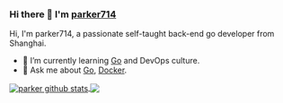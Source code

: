 ### Hi there 👋 I'm [parker714](https://github.com/parker714)


Hi, I'm parker714, a passionate self-taught back-end go developer from Shanghai.

- 🌱 I’m currently learning [Go](https://go.dev/) and DevOps culture.
- 💬 Ask me about [Go](https://go.dev/), [Docker](https://www.docker.com/).

<a href="https://github.com/anuraghazra/github-readme-stats">
  <img align="center" src="https://github-readme-stats.anuraghazra1.vercel.app/api?username=parker714&show_icons=true&include_all_commits=true&count_private=true" alt="parker github stats" />
</a>

<a href="https://github.com/anuraghazra/github-readme-stats">
  <!-- Change the `github-readme-stats.anuraghazra1.vercel.app` to `github-readme-stats.vercel.app`  -->
  <img align="center" src="https://github-readme-stats.anuraghazra1.vercel.app/api/top-langs/?username=parker714&layout=compact&langs_count=10" />
</a>
